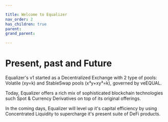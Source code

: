 ```yaml
---

title: Welcome to Equalizer
nav_order: 2
has_children: true
parent:
grand_parent:

---
```


# Present, past and Future
Equalizer's v1 started as a Decentralized Exchange with 2 type of pools: Volatile (xy=k) and StableSwap pools (x³y+xy³=k), governed by veEQUAL.

Today, Equalizer offers a rich mix of sophisticated blockchain technologies such Spot & Currency Derivatives on top of its original offerings.

In the coming days, Equalizer will level up it's capital efficiency by using Concentrated Liquidity to supercharge it's present suite of DeFi products.